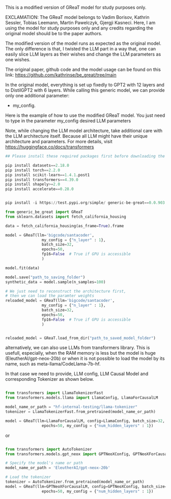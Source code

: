 This is a modified version of GReaT model for study purposes only.

EXCLAMATION: The GReaT model belongs to Vadim Borisov, Kathrin Sessler, Tobias Leemann, Martin Pawelczyk, Gjergji Kasneci. Here, I am using the model for study purposes only and any credits regarding the original model should be to the paper authors.

The modified version of the model runs as expected as the original model. The only difference is that, I twisted the LLM part in a way that, one can easily slice LLM layers as their wishes and change the LLM parameters as one wishes.

The original paper, github code and the model usage can be found on this link: https://github.com/kathrinse/be_great/tree/main

In the original model, everything is set up fixedly to GPT2 with 12 layers and to DistilGPT2 with 6 layers. While calling this generic model, we can provide only one additional parameter:

- my_config.

Here is the example of how to use the modified GReaT model.
You just need to type in the parameter my_config desired LLM parameters 

Note, while changing the LLM model architecture, take additional care with the LLM architecture itself. Because all LLM might have their unique architecture and parameters. For more details, visit https://huggingface.co/docs/transformers



```Python
## Please install these required packages first before downloading the generic realtabformer

pip install datasets==2.18.0
pip install torch==2.2.0
pip install scikit-learn==1.4.1.post1
pip install transformers==4.39.0
pip install shapely>=2.0
pip install accelerate==0.28.0

```


```Python

pip install -i https://test.pypi.org/simple/ generic-be-great==0.0.903

from generic_be_great import GReaT
from sklearn.datasets import fetch_california_housing

data = fetch_california_housing(as_frame=True).frame

model = GReaT(llm='bigcode/santacoder', 
                my_config = {"n_layer" : 1},
                batch_size=32,  
                epochs=50, 
                fp16=False  # True if GPU is accessible
                )

model.fit(data)

model.save("path_to_saving_folder")
synthetic_data = model.sample(n_samples=100)

# We just need to reconstruct the architecture first, 
# then we can load the paramter weights
reloaded_model = GReaT(llm='bigcode/santacoder', 
                my_config = {"n_layer" : 1},
                batch_size=32,  
                epochs=50, 
                fp16=False  # True if GPU is accessible
                )


reloaded_model = GReaT.load_from_dir("path_to_saved_model_folder")

```

alternatively, we can also use LLMs from transformers library. This is usefull, especially, when the RAM memory is less but the model is huge (EleutherAI/gpt-neox-20b) or when it is not possible to load the model by its name, such as meta-llama/CodeLlama-7b-hf.

In that case we need to provide, LLM config, LLM Causal Model and corresponding Tokenizer as shown below.

```Python

from transformers import LlamaTokenizerFast
from transformers.models.llama import LlamaConfig, LlamaForCausalLM

model_name_or_path = "hf-internal-testing/llama-tokenizer"
tokenizer = LlamaTokenizerFast.from_pretrained(model_name_or_path)

model = GReaT(llm=LlamaForCausalLM, config=LlamaConfig, batch_size=32, tokenizer=tokenizer,
                epochs=50, my_config = {"num_hidden_layers" : 1})

```

or 

```Python

from transformers import AutoTokenizer
from transformers.models.gpt_neox import GPTNeoXConfig, GPTNeoXForCausalLM

# Specify the model's name or path
model_name_or_path = 'EleutherAI/gpt-neox-20b'

# Load the tokenizer
tokenizer = AutoTokenizer.from_pretrained(model_name_or_path)
model = GReaT(llm=GPTNeoXForCausalLM, config=GPTNeoXConfig, batch_size=32, tokenizer=tokenizer,
                epochs=50, my_config = {"num_hidden_layers" : 1})

```
